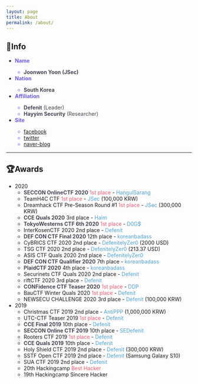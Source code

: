 ```yaml
---
layout: page
title: About
permalink: /about/
---
```

## 🔎Info
- <span style="color:#6c5ce7">**Name**
  - <span style="color:#454552">**Joonwon Yoon (JSec)**</span>
- <span style="color:#6c5ce7">**Nation**
  - <span style="color:#454552">**South Korea**
- <span style="color:#6c5ce7">**Affiliation**
  - <span style="color:#454552">**Defenit** (Leader)
  - <span style="color:#454552">**Hayyim Security** (Researcher)
- <span style="color:#6c5ce7">**Site**
  - [facebook](https://www.facebook.com/yjw.sz/)
  - [twitter](https://twitter.com/jsec_)
  - [naver-blog](https://blog.naver.com/yjw_sz)

---

## 🏆Awards
- 2020
  - <span style="color:#454552">**SECCON OnlineCTF 2020**</span> <span style="color:#e85a71">1st place</span> - <span style="color:#4ea1d3">HangulSarang</span>
  - TeamH4C CTF <span style="color:#e85a71">1st place</span> - <span style="color:#4ea1d3">JSec</span> (100,000 KRW)
  - Dreamhack CTF Pre-Season Round #1 <span style="color:#e85a71">1st place</span> - <span style="color:#4ea1d3">JSec</span> (300,000 KRW)
  - <span style="color:#454552">**CCE Quals 2020**</span> 3rd place - <span style="color:#4ea1d3">Haim</span>
  - <span style="color:#454552">**TokyoWesterns CTF 6th 2020**</span> <span style="color:#e85a71">1st place</span> - <span style="color:#4ea1d3">D0G$</span>
  - InterKosenCTF 2020 2nd place - <span style="color:#4ea1d3">Defenit</span>
  - <span style="color:#454552">**DEF CON CTF Final 2020**</span> 12th place - <span style="color:#4ea1d3">koreanbadass</span>
  - CyBRICS CTF 2020 2nd place - <span style="color:#4ea1d3">DefenitelyZer0</span> (2000 USD)
  - TSG CTF 2020 2nd place - <span style="color:#4ea1d3">DefenitelyZer0</span> (213.37 USD)
  - ASIS CTF Quals 2020 2nd place - <span style="color:#4ea1d3">DefenitelyZer0
  - <span style="color:#454552">**DEF CON CTF Qualifier 2020**</span> 7th place - <span style="color:#4ea1d3">koreanbadass
  - <span style="color:#454552">**PlaidCTF 2020**</span> 4th place - <span style="color:#4ea1d3">koreanbadass
  - Securinets CTF Quals 2020 2nd place - <span style="color:#4ea1d3">Defenit
  - riftCTF 2020 3rd place - <span style="color:#4ea1d3">Defenit
  - <span style="color:#454552">**CONFidence CTF Teaser 2020**</span> <span style="color:#e85a71">1st place</span> - <span style="color:#4ea1d3">DDP
  - BauCTF Winter Quals 2020 <span style="color:#e85a71">1st place</span> - <span style="color:#4ea1d3">Defenit
  - NEWSECU CHALLENGE 2020 3rd place - <span style="color:#4ea1d3">Defenit</span> (100,000 KRW)
- 2019
  - Christmas CTF 2019 2nd place - <span style="color:#4ea1d3">AntiPPP</span> (1,000,000 KRW)
  - UTC-CTF Teaser 2019 <span style="color:#e85a71">1st place</span> - <span style="color:#4ea1d3">Defenit
  - <span style="color:#454552">**CCE Final 2019**</span> 10th place - <span style="color:#4ea1d3">Defenit
  - <span style="color:#454552">**SECCON Online CTF 2019**</span> 10th place - <span style="color:#4ea1d3">SEDefenit
  - Rooters CTF 2019 <span style="color:#e85a71">1st place </span>- <span style="color:#4ea1d3">Defenit
  - <span style="color:#454552">**CCE Quals 2019**</span> 10th place - <span style="color:#4ea1d3">Defenit
  - Holy Shield CTF 2019 2nd place - <span style="color:#4ea1d3">Defenit</span> (300,000 KRW)
  - SSTF Open CTF 2019 2nd place - <span style="color:#4ea1d3">Defenit</span> (Samsung Galaxy S10)
  - SUA CTF 2019 2nd place - <span style="color:#4ea1d3">Defenit
  - 20th Hackingcamp <span style="color:#e85a71">Best Hacker
  - 19th Hackingcamp Sincere Hacker

